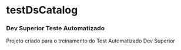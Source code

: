 # testDsCatalog

### Dev Superior Teste Automatizado

Projeto criado para o treinamento do Test Automatizado
Dev Superior
